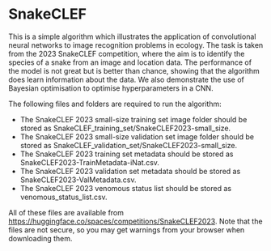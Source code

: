 # SnakeCLEF

This is a simple algorithm which illustrates the application of convolutional neural networks to image recognition problems in ecology. The task is taken from the 2023 SnakeCLEF competition, where the aim is to identify the species of a snake from an image and location data. The performance of the model is not great but is better than chance, showing that the algorithm does learn information about the data. We also demonstrate the use of Bayesian optimisation to optimise hyperparameters in a CNN. 

The following files and folders are required to run the algorithm:
* The SnakeCLEF 2023 small-size training set image folder should be stored as SnakeCLEF_training_set/SnakeCLEF2023-small_size.
* The SnakeCLEF 2023 small-size validation set image folder should be stored as SnakeCLEF_validation_set/SnakeCLEF2023-small_size.
* The SnakeCLEF 2023 training set metadata should be stored as SnakeCLEF2023-TrainMetadata-iNat.csv.
* The SnakeCLEF 2023 validation set metadata should be stored as SnakeCLEF2023-ValMetadata.csv.
* The SnakeCLEF 2023 venomous status list should be stored as venomous_status_list.csv.

All of these files are available from https://huggingface.co/spaces/competitions/SnakeCLEF2023. Note that the files are not secure, so you may get warnings from your browser when downloading them.
